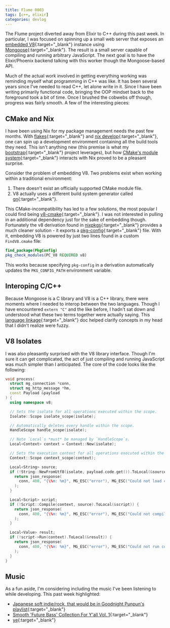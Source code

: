 ```yaml
---
title: Flume 0003
tags: [c++, elixir]
categories: devlog
---
```


The Flume project diverted away from Elixir to C++ during this past week. In
particular, I was focused on spinning up a small web server that exposes an
[embedded V8](/snapshots/flume-0003/v8-embed){:target="_blank"} instance using
[Mongoose](https://github.com/cesanta/mongoose){:target="_blank"}. The result
is a small server capable of compiling and running arbitrary JavaScript. The
next goal is to have the Elixir/Phoenix backend talking with this worker though
the Mongoose-based API.

Much of the actual work involved in getting everything working was reminding
myself what programming in C++ was like. It has been several years since I've
needed to read C++, let alone write in it. Since I have been writing primarily
functional code, bringing the OOP mindset back to the foreground took a bit of
time. Once I brushed the cobwebs off though, progress was fairly smooth. A few
of the interesting pieces:

## CMake and Nix

I have been using Nix for my package management needs the past few months. With
[flakes](/snapshots/flume-0003/flakes){:target="_blank"} and
[nix develop](/snapshots/flume-0003/nix-develop){:target="_blank"}, one can spin
up a development environment containing all the build tools they need. This
isn't anything new (this premise is what my [bootstrap](https://git.jrpotter.com/r/bootstrap){:target="_blank"}
project leverages), but how [CMake's module system](/snapshots/flume-0003/find-package){:target="_blank"}
interacts with Nix proved to be a pleasant surprise.

Consider the problem of embedding V8. Two problems exist when working within a
traditional environment:

1. There doesn't exist an officially supported CMake module file.
2. V8 actually uses a different build system generator called [gn](/snapshots/flume-0003/build-gn){:target="_blank"}.

This CMake-incompatibility has led to a few solutions, the most popular I could
find being [v8-cmake](https://github.com/bnoordhuis/v8-cmake){:target="_blank"}.
I was not interested in pulling in an additional dependency just for the sake of
embedding though. Fortunately the v8 derivation found in [nixpkgs](/snapshots/flume-0003/v8-nix){:target="_blank"}
provides a much cleaner solution - it exports a [pkg-config](/snapshots/flume-0003/pkg-config-guide){:target="_blank"}
file. With it, embedding V8 is powered by just two lines found in a custom
`FindV8.cmake` file:
```cmake
find_package(PkgConfig)
pkg_check_modules(PC_V8 REQUIRED v8)
```

This works because specifying `pkg-config` in a derivation automatically updates
the `PKG_CONFIG_PATH` environment variable.

## Interoping C/C++

Because Mongoose is a C library and V8 is a C++ library, there were moments
where I needed to interop between the two languages. Though I have encountered
`extern "C"` and the like before, I hadn't sat down and understood what these
two terms together were actually saying. This [language linkage](/snapshots/flume-0003/language-linkage){:target="_blank"}
doc helped clarify concepts in my head that I didn't realize were fuzzy.

## V8 Isolates

I was also pleasantly surprised with the V8 library interface. Though I'm sure
it can get complicated, the act of just compiling and running JavaScript was
much simpler than I anticipated. The core of the code looks like the following:
```c++
void process(
  struct mg_connection *conn,
  struct mg_http_message *hm,
  const Payload &payload
) {
  using namespace v8;

  // Sets the isolate for all operations executed within the scope.
  Isolate::Scope isolate_scope(isolate);

  // Automatically deletes every handle within the scope.
  HandleScope handle_scope(isolate);

  // Note `Local`s *must* be managed by `HandleScope`s.
  Local<Context> context = Context::New(isolate);

  // Sets the execution context for all operations executed within the scope.
  Context::Scope context_scope(context);

  Local<String> source;
  if (!String::NewFromUtf8(isolate, payload.code.get()).ToLocal(&source)) {
    return json_response(
      conn, 400, "{\%m: %m}", MG_ESC("error"), MG_ESC("Could not load code")
    );
  }

  Local<Script> script;
  if (!Script::Compile(context, source).ToLocal(&script)) {
    return json_response(
      conn, 400, "{\%m: %m}", MG_ESC("error"), MG_ESC("Could not compile code")
    );
  }

  Local<Value> result;
  if (!script->Run(context).ToLocal(&result)) {
    return json_response(
      conn, 400, "{\%m: %m}", MG_ESC("error"), MG_ESC("Could not run code")
    );
  }
}
```

## Music

As a fun aside, I'm considering including the music I've been listening to while
developing. This past week highlighted:

- [Japanese soft indie/rock, that would be in Goodnight Punpun's playlist](https://www.youtube.com/watch?v=DXKojYz25Gw){:target="_blank"}
- [Smooth 'Future Bass' Collection For Y'all Vol. 1](https://www.youtube.com/watch?v=SoBAQgl0zbo){:target="_blank"}
- [ye](https://open.spotify.com/album/2Ek1q2haOnxVqhvVKqMvJe?si=iREJOVFOSG6kSlXbr1Uhkw){:target="_blank"}
